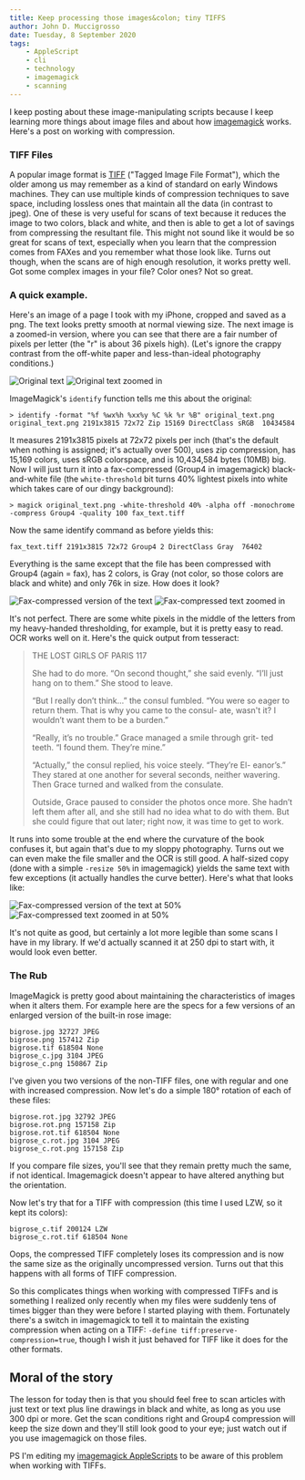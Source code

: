 ```yaml
---
title: Keep processing those images&colon; tiny TIFFS
author: John D. Muccigrosso
date: Tuesday, 8 September 2020
tags: 
    - AppleScript
    - cli
    - technology
    - imagemagick
    - scanning
---
```



I keep posting about these image-manipulating scripts because I keep learning more things about image files and about how [imagemagick](https://imagemagick.org/) works. Here's a post on working with compression.

### TIFF Files

A popular image format is [TIFF](https://en.wikipedia.org/wiki/tiff) ("Tagged Image File Format"), which the older among us may remember as a kind of standard on early Windows machines. They can use multiple kinds of compression techniques to save space, including lossless ones that maintain all the data (in contrast to jpeg). One of these is very useful for scans of text because it reduces the image to two colors, black and white, and then is able to get a lot of savings from compressing the resultant file. This might not sound like it would be so great for scans of text, especially when you learn that the compression comes from FAXes and you remember what those look like. Turns out though, when the scans are of high enough resolution, it works pretty well. Got some complex images in your file? Color ones? Not so great.

### A quick example.

Here's an image of a page I took with my iPhone, cropped and saved as a png. The text looks pretty smooth at normal viewing size. The next image is a zoomed-in version, where you can see that there are a fair number of pixels per letter (the "r" is about 36 pixels high). (Let's ignore the crappy contrast from the off-white paper and less-than-ideal photography conditions.)

![Original text](/images/original_text.png)
![Original text zoomed in](/images/original_text_zoom.png)

ImageMagick's `identify` function tells me this about the original:

```
> identify -format "%f %wx%h %xx%y %C %k %r %B" original_text.png
original_text.png 2191x3815 72x72 Zip 15169 DirectClass sRGB  10434584
```

It measures 2191x3815 pixels at 72x72 pixels per inch (that's the default when nothing is assigned; it's actually over 500), uses zip compression, has 15,169 colors, uses sRGB colorspace, and is 10,434,584 bytes (10MB) big. Now I will just turn it into a fax-compressed (Group4 in imagemagick) black-and-white file (the `white-threshold` bit turns 40% lightest pixels into white which takes care of our dingy background):

```
> magick original_text.png -white-threshold 40% -alpha off -monochrome -compress Group4 -quality 100 fax_text.tiff
```

Now the same identify command as before yields this:

```
fax_text.tiff 2191x3815 72x72 Group4 2 DirectClass Gray  76402
```

Everything is the same except that the file has been compressed with Group4 (again = fax), has 2 colors, is Gray (not color, so those colors are black and white) and only 76k in size. How does it look?

![Fax-compressed version of the text](/images/fax_text.tiff)
![Fax-compressed text zoomed in](/images/fax_text_zoom.png)

It's not perfect. There are some white pixels in the middle of the letters from my heavy-handed thresholding, for example, but it is pretty easy to read. OCR works well on it. Here's the quick output from tesseract:

> THE LOST GIRLS OF PARIS 117
> 
> She had to do more. “On second thought,” she said evenly. “I’ll
> just hang on to them.” She stood to leave.
> 
> “But I really don’t think...” the consul fumbled. “You were
> so eager to return them. That is why you came to the consul-
> ate, wasn't it? I wouldn’t want them to be a burden.”
> 
> “Really, it’s no trouble.” Grace managed a smile through grit-
> ted teeth. “I found them. They’re mine.”
> 
> “Actually,” the consul replied, his voice steely. “They’re El-
> eanor’s.” They stared at one another for several seconds, neither
> wavering. Then Grace turned and walked from the consulate.
> 
> Outside, Grace paused to consider the photos once more.
> She hadn’t left them after all, and she still had no idea what to
> do with them. But she could figure that out later; right now, it
> was time to get to work.

It runs into some trouble at the end where the curvature of the book confuses it, but again that's due to my sloppy photography. Turns out we can even make the file smaller and the OCR is still good. A half-sized copy (done with a simple `-resize 50%` in imagemagick) yields the same text with few exceptions (it actually handles the curve better). Here's what that looks like:

![Fax-compressed version of the text at 50%](/images/fax_text_small.tiff)
![Fax-compressed text zoomed in at 50%](/images/fax_small_zoom.png)

It's not quite as good, but certainly a lot more legible than some scans I have in my library. If we'd actually scanned it at 250 dpi to start with, it would look even better.

### The Rub

ImageMagick is pretty good about maintaining the characteristics of images when it alters them. For example here are the specs for a few versions of an enlarged version of the built-in rose image:

```
bigrose.jpg 32727 JPEG
bigrose.png 157412 Zip
bigrose.tif 618504 None
bigrose_c.jpg 3104 JPEG
bigrose_c.png 150867 Zip
```

I've given you two versions of the non-TIFF files, one with regular and one with increased compression. Now let's do a simple 180° rotation of each of these files:

```
bigrose.rot.jpg 32792 JPEG
bigrose.rot.png 157158 Zip
bigrose.rot.tif 618504 None
bigrose_c.rot.jpg 3104 JPEG
bigrose_c.rot.png 157158 Zip
```

If you compare file sizes, you'll see that they remain pretty much the same, if not identical. Imagemagick doesn't appear to have altered anything but the orientation.

Now let's try that for a TIFF with compression (this time I used LZW, so it kept its colors):

```
bigrose_c.tif 200124 LZW
bigrose_c.rot.tif 618504 None
```

Oops, the compressed TIFF completely loses its compression and is now the same size as the originally uncompressed version. Turns out that this happens with all forms of TIFF compression.

So this complicates things when working with compressed TIFFs and is something I realized only recently when my files were suddenly tens of times bigger than they were before I started playing with them. Fortunately there's a switch in imagemagick to tell it to maintain the existing compression when acting on a TIFF: `-define tiff:preserve-compression=true`, though I wish it just behaved for TIFF like it does for the other formats.

## Moral of the story

The lesson for today then is that you should feel free to scan articles with just text or text plus line drawings in black and white, as long as you use 300 dpi or more. Get the scan conditions right and Group4 compression will keep the size down and they'll still look good to your eye; just watch out if you use imagemagick on those files.

PS I'm editing my [imagemagick AppleScripts](https://github.com/Jmuccigr/AppleScripts/tree/master/ImageMagick) to be aware of this problem when working with TIFFs.
